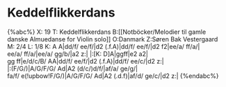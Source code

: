 # Keddelflikkerdans

{%abc%}
X: 19
T: Keddelflikkerdans
B:[[Notböcker/Melodier til gamle danske Almuedanse for Violin solo]]
O:Danmark
Z:Søren Bak Vestergaard
M: 2/4
L: 1/8
K: A
A|dd/f/ ee/f/|d2 (.f.A)|dd/f/ ee/f/|d2 f2|ee/a/ ff/a/|\
ee/a/ ff/a/|ee/a/ gg/b/|a2 z:| |:[K: D]A|ggff|e2 a2|\
gg ff|e/d/c/B/ AA|dd/f/ ee/f/|d2 (.f.A)|dd/f/ ee/c/|d2 z:|\
|:(F/G/)|A/G/F/G/ Ad|A2 (d/c/)d/f/|af/a/ ge/g/|\
fa/f/ e(!upbow!F/G/)|A/G/F/G/ Ad|A2 (.d.f)|af/d/ ge/c/|d2 z:|
{%endabc%}
